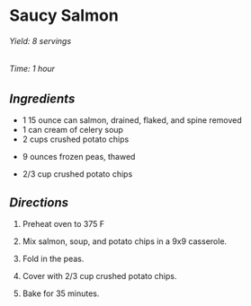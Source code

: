 # Saucy Salmon

######  Yield: 8 servings
######  Time: 1 hour

##  *Ingredients*
- 1 15 ounce can salmon, drained, flaked, and spine removed
- 1 can cream of celery soup
- 2 cups crushed potato chips
<!---->
- 9 ounces frozen peas, thawed
<!---->
- 2/3 cup crushed potato chips

##  *Directions*
1. Preheat oven to 375 F

2. Mix salmon, soup, and potato chips in a 9x9 casserole.

3. Fold in the peas.

4. Cover with 2/3 cup crushed potato chips.

5. Bake for 35 minutes.